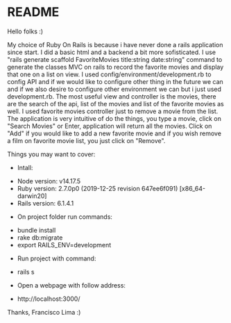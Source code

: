 # README

Hello folks :)

My choice of Ruby On Rails is because i have never done a rails application since start. I did a basic html and a backend a bit more sofisticated. I use "rails generate scaffold FavoriteMovies title:string date:string" command to generate the classes MVC on rails to record the favorite movies and display that one on a list on view. I used  config/environment/development.rb to config API and if we would like to configure other thing in the future we can and if we also desire to configure other environment we can but i just used development.rb. The most useful view and controller is the movies, there are the search of the api, list of the movies and list of the favorite movies as well. I used favorite movies controller just to remove a movie from the list. The application is very intuitive of do the things, you type a movie, click on "Search Movies" or Enter, application will return all the movies. Click on "Add" if you would like to add a new favorite movie and if you wish remove a film on favorite movie list, you just click on "Remove".


Things you may want to cover:

* Intall:
- Node version: v14.17.5
- Ruby version: 2.7.0p0 (2019-12-25 revision 647ee6f091) [x86_64-darwin20]
- Rails version: 6.1.4.1

* On project folder run commands:
- bundle install
- rake db:migrate
- export RAILS_ENV=development

* Run project with command:
- rails s

* Open a webpage with follow address: 
- http://localhost:3000/

Thanks,
Francisco Lima :)